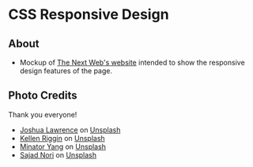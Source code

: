 # CSS Responsive Design

## About
* Mockup of [The Next Web's website](https://thenextweb.com) intended to show the responsive design features of the page.

## Photo Credits

Thank you everyone!

* [Joshua Lawrence](https://unsplash.com/@orangetiephotography) on [Unsplash](https://unsplash.com)
* [Kellen Riggin](https://unsplash.com/@kalaniparker) on [Unsplash](https://unsplash.com)
* [Minator Yang](https://unsplash.com/@81minator) on [Unsplash](https://unsplash.com)
* [Sajad Nori](https://unsplash.com/@sajad_sqs9966b) on [Unsplash](https://unsplash.com)